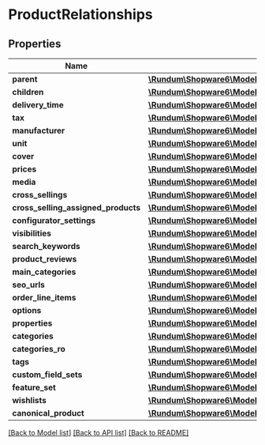 # ProductRelationships

## Properties
Name | Type | Description | Notes
------------ | ------------- | ------------- | -------------
**parent** | [**\Rundum\Shopware6\Model\ProductRelationshipsParent**](ProductRelationshipsParent.md) |  | [optional] 
**children** | [**\Rundum\Shopware6\Model\ProductRelationshipsChildren**](ProductRelationshipsChildren.md) |  | [optional] 
**delivery_time** | [**\Rundum\Shopware6\Model\ProductRelationshipsDeliveryTime**](ProductRelationshipsDeliveryTime.md) |  | [optional] 
**tax** | [**\Rundum\Shopware6\Model\ProductRelationshipsTax**](ProductRelationshipsTax.md) |  | [optional] 
**manufacturer** | [**\Rundum\Shopware6\Model\ProductRelationshipsManufacturer**](ProductRelationshipsManufacturer.md) |  | [optional] 
**unit** | [**\Rundum\Shopware6\Model\ProductRelationshipsUnit**](ProductRelationshipsUnit.md) |  | [optional] 
**cover** | [**\Rundum\Shopware6\Model\ProductRelationshipsCover**](ProductRelationshipsCover.md) |  | [optional] 
**prices** | [**\Rundum\Shopware6\Model\ProductRelationshipsPrices**](ProductRelationshipsPrices.md) |  | [optional] 
**media** | [**\Rundum\Shopware6\Model\ProductRelationshipsMedia**](ProductRelationshipsMedia.md) |  | [optional] 
**cross_sellings** | [**\Rundum\Shopware6\Model\ProductRelationshipsCrossSellings**](ProductRelationshipsCrossSellings.md) |  | [optional] 
**cross_selling_assigned_products** | [**\Rundum\Shopware6\Model\ProductRelationshipsCrossSellingAssignedProducts**](ProductRelationshipsCrossSellingAssignedProducts.md) |  | [optional] 
**configurator_settings** | [**\Rundum\Shopware6\Model\ProductRelationshipsConfiguratorSettings**](ProductRelationshipsConfiguratorSettings.md) |  | [optional] 
**visibilities** | [**\Rundum\Shopware6\Model\ProductRelationshipsVisibilities**](ProductRelationshipsVisibilities.md) |  | [optional] 
**search_keywords** | [**\Rundum\Shopware6\Model\ProductRelationshipsSearchKeywords**](ProductRelationshipsSearchKeywords.md) |  | [optional] 
**product_reviews** | [**\Rundum\Shopware6\Model\ProductRelationshipsProductReviews**](ProductRelationshipsProductReviews.md) |  | [optional] 
**main_categories** | [**\Rundum\Shopware6\Model\ProductRelationshipsMainCategories**](ProductRelationshipsMainCategories.md) |  | [optional] 
**seo_urls** | [**\Rundum\Shopware6\Model\ProductRelationshipsSeoUrls**](ProductRelationshipsSeoUrls.md) |  | [optional] 
**order_line_items** | [**\Rundum\Shopware6\Model\ProductRelationshipsOrderLineItems**](ProductRelationshipsOrderLineItems.md) |  | [optional] 
**options** | [**\Rundum\Shopware6\Model\ProductRelationshipsOptions**](ProductRelationshipsOptions.md) |  | [optional] 
**properties** | [**\Rundum\Shopware6\Model\ProductRelationshipsProperties**](ProductRelationshipsProperties.md) |  | [optional] 
**categories** | [**\Rundum\Shopware6\Model\ProductRelationshipsCategories**](ProductRelationshipsCategories.md) |  | [optional] 
**categories_ro** | [**\Rundum\Shopware6\Model\ProductRelationshipsCategoriesRo**](ProductRelationshipsCategoriesRo.md) |  | [optional] 
**tags** | [**\Rundum\Shopware6\Model\ProductRelationshipsTags**](ProductRelationshipsTags.md) |  | [optional] 
**custom_field_sets** | [**\Rundum\Shopware6\Model\ProductRelationshipsCustomFieldSets**](ProductRelationshipsCustomFieldSets.md) |  | [optional] 
**feature_set** | [**\Rundum\Shopware6\Model\ProductRelationshipsFeatureSet**](ProductRelationshipsFeatureSet.md) |  | [optional] 
**wishlists** | [**\Rundum\Shopware6\Model\ProductRelationshipsWishlists**](ProductRelationshipsWishlists.md) |  | [optional] 
**canonical_product** | [**\Rundum\Shopware6\Model\ProductRelationshipsCanonicalProduct**](ProductRelationshipsCanonicalProduct.md) |  | [optional] 

[[Back to Model list]](../../README.md#documentation-for-models) [[Back to API list]](../../README.md#documentation-for-api-endpoints) [[Back to README]](../../README.md)

